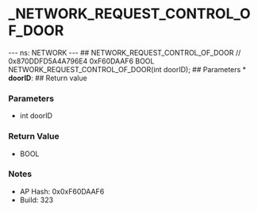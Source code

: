 # _NETWORK_REQUEST_CONTROL_OF_DOOR

--- ns: NETWORK --- ## NETWORK_REQUEST_CONTROL_OF_DOOR  // 0x870DDFD5A4A796E4 0xF60DAAF6 BOOL NETWORK_REQUEST_CONTROL_OF_DOOR(int doorID);   ## Parameters * **doorID**:  ## Return value

### Parameters
* int doorID

### Return Value
* BOOL

### Notes
* AP Hash: 0x0xF60DAAF6
* Build: 323

